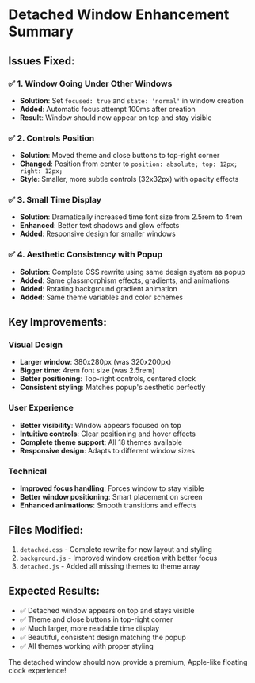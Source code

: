 # Detached Window Enhancement Summary

## Issues Fixed:

### ✅ **1. Window Going Under Other Windows**
- **Solution**: Set `focused: true` and `state: 'normal'` in window creation
- **Added**: Automatic focus attempt 100ms after creation
- **Result**: Window should now appear on top and stay visible

### ✅ **2. Controls Position**
- **Solution**: Moved theme and close buttons to top-right corner
- **Changed**: Position from center to `position: absolute; top: 12px; right: 12px;`
- **Style**: Smaller, more subtle controls (32x32px) with opacity effects

### ✅ **3. Small Time Display**
- **Solution**: Dramatically increased time font size from 2.5rem to 4rem
- **Enhanced**: Better text shadows and glow effects
- **Added**: Responsive design for smaller windows

### ✅ **4. Aesthetic Consistency with Popup**
- **Solution**: Complete CSS rewrite using same design system as popup
- **Added**: Same glassmorphism effects, gradients, and animations
- **Added**: Rotating background gradient animation
- **Added**: Same theme variables and color schemes

## Key Improvements:

### **Visual Design**
- **Larger window**: 380x280px (was 320x200px)
- **Bigger time**: 4rem font size (was 2.5rem)
- **Better positioning**: Top-right controls, centered clock
- **Consistent styling**: Matches popup's aesthetic perfectly

### **User Experience**
- **Better visibility**: Window appears focused on top
- **Intuitive controls**: Clear positioning and hover effects
- **Complete theme support**: All 18 themes available
- **Responsive design**: Adapts to different window sizes

### **Technical**
- **Improved focus handling**: Forces window to stay visible
- **Better window positioning**: Smart placement on screen
- **Enhanced animations**: Smooth transitions and effects

## Files Modified:
1. `detached.css` - Complete rewrite for new layout and styling
2. `background.js` - Improved window creation with better focus
3. `detached.js` - Added all missing themes to theme array

## Expected Results:
- ✅ Detached window appears on top and stays visible
- ✅ Theme and close buttons in top-right corner
- ✅ Much larger, more readable time display
- ✅ Beautiful, consistent design matching the popup
- ✅ All themes working with proper styling

The detached window should now provide a premium, Apple-like floating clock experience!

